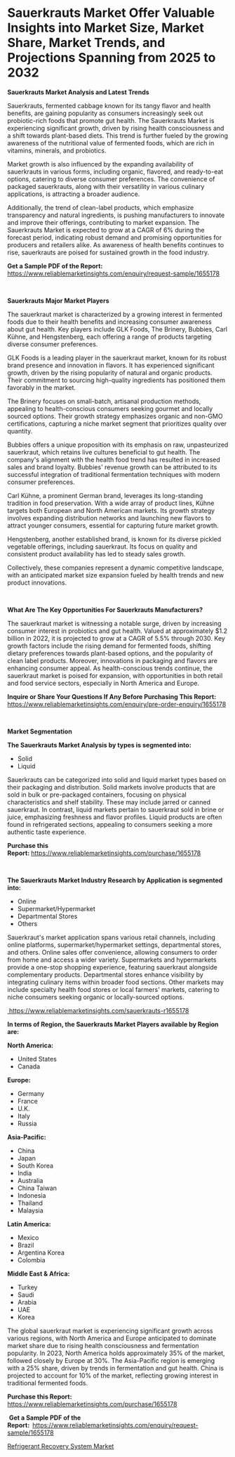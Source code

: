 <p><h1>Sauerkrauts Market Offer Valuable Insights into Market Size, Market Share, Market Trends, and Projections Spanning from 2025 to 2032</h1></p><p><strong>Sauerkrauts Market Analysis and Latest Trends</strong></p>
<p><p>Sauerkrauts, fermented cabbage known for its tangy flavor and health benefits, are gaining popularity as consumers increasingly seek out probiotic-rich foods that promote gut health. The Sauerkrauts Market is experiencing significant growth, driven by rising health consciousness and a shift towards plant-based diets. This trend is further fueled by the growing awareness of the nutritional value of fermented foods, which are rich in vitamins, minerals, and probiotics.</p><p>Market growth is also influenced by the expanding availability of sauerkrauts in various forms, including organic, flavored, and ready-to-eat options, catering to diverse consumer preferences. The convenience of packaged sauerkrauts, along with their versatility in various culinary applications, is attracting a broader audience.</p><p>Additionally, the trend of clean-label products, which emphasize transparency and natural ingredients, is pushing manufacturers to innovate and improve their offerings, contributing to market expansion. The Sauerkrauts Market is expected to grow at a CAGR of 6% during the forecast period, indicating robust demand and promising opportunities for producers and retailers alike. As awareness of health benefits continues to rise, sauerkrauts are poised for sustained growth in the food industry.</p></p>
<p><strong>Get a Sample PDF of the Report:&nbsp;</strong> <a href="https://www.reliablemarketinsights.com/enquiry/request-sample/1655178?utm_campaign=3091&utm_medium=2&utm_source=Github&utm_content=ia&utm_term=07032025&utm_id=sauerkrauts">https://www.reliablemarketinsights.com/enquiry/request-sample/1655178</a></p>
<p>&nbsp;</p>
<p><strong>Sauerkrauts Major Market Players</strong></p>
<p><p>The sauerkraut market is characterized by a growing interest in fermented foods due to their health benefits and increasing consumer awareness about gut health. Key players include GLK Foods, The Brinery, Bubbies, Carl Kühne, and Hengstenberg, each offering a range of products targeting diverse consumer preferences.</p><p>GLK Foods is a leading player in the sauerkraut market, known for its robust brand presence and innovation in flavors. It has experienced significant growth, driven by the rising popularity of natural and organic products. Their commitment to sourcing high-quality ingredients has positioned them favorably in the market.</p><p>The Brinery focuses on small-batch, artisanal production methods, appealing to health-conscious consumers seeking gourmet and locally sourced options. Their growth strategy emphasizes organic and non-GMO certifications, capturing a niche market segment that prioritizes quality over quantity.</p><p>Bubbies offers a unique proposition with its emphasis on raw, unpasteurized sauerkraut, which retains live cultures beneficial to gut health. The company's alignment with the health food trend has resulted in increased sales and brand loyalty. Bubbies' revenue growth can be attributed to its successful integration of traditional fermentation techniques with modern consumer preferences.</p><p>Carl Kühne, a prominent German brand, leverages its long-standing tradition in food preservation. With a wide array of product lines, Kühne targets both European and North American markets. Its growth strategy involves expanding distribution networks and launching new flavors to attract younger consumers, essential for capturing future market growth.</p><p>Hengstenberg, another established brand, is known for its diverse pickled vegetable offerings, including sauerkraut. Its focus on quality and consistent product availability has led to steady sales growth.</p><p>Collectively, these companies represent a dynamic competitive landscape, with an anticipated market size expansion fueled by health trends and new product innovations.</p></p>
<p>&nbsp;</p>
<p><strong>What Are The Key Opportunities For Sauerkrauts Manufacturers?</strong></p>
<p><p>The sauerkraut market is witnessing a notable surge, driven by increasing consumer interest in probiotics and gut health. Valued at approximately $1.2 billion in 2022, it is projected to grow at a CAGR of 5.5% through 2030. Key growth factors include the rising demand for fermented foods, shifting dietary preferences towards plant-based options, and the popularity of clean label products. Moreover, innovations in packaging and flavors are enhancing consumer appeal. As health-conscious trends continue, the sauerkraut market is poised for expansion, with opportunities in both retail and food service sectors, especially in North America and Europe.</p></p>
<p><strong>Inquire or Share Your Questions If Any Before Purchasing This Report:</strong> <a href="https://www.reliablemarketinsights.com/enquiry/pre-order-enquiry/1655178?utm_campaign=3091&utm_medium=2&utm_source=Github&utm_content=ia&utm_term=07032025&utm_id=sauerkrauts">https://www.reliablemarketinsights.com/enquiry/pre-order-enquiry/1655178</a></p>
<p>&nbsp;</p>
<p><strong>Market Segmentation</strong></p>
<p><strong>The Sauerkrauts Market Analysis by types is segmented into:</strong></p>
<p><ul><li>Solid</li><li>Liquid</li></ul></p>
<p><p>Sauerkrauts can be categorized into solid and liquid market types based on their packaging and distribution. Solid markets involve products that are sold in bulk or pre-packaged containers, focusing on physical characteristics and shelf stability. These may include jarred or canned sauerkraut. In contrast, liquid markets pertain to sauerkraut sold in brine or juice, emphasizing freshness and flavor profiles. Liquid products are often found in refrigerated sections, appealing to consumers seeking a more authentic taste experience.</p></p>
<p><strong>Purchase this Report:&nbsp;</strong><a href="https://www.reliablemarketinsights.com/purchase/1655178?utm_campaign=3091&utm_medium=2&utm_source=Github&utm_content=ia&utm_term=07032025&utm_id=sauerkrauts">https://www.reliablemarketinsights.com/purchase/1655178</a></p>
<p>&nbsp;</p>
<p><strong>The Sauerkrauts Market Industry Research by Application is segmented into:</strong></p>
<p><ul><li>Online</li><li>Supermarket/Hypermarket</li><li>Departmental Stores</li><li>Others</li></ul></p>
<p><p>Sauerkraut's market application spans various retail channels, including online platforms, supermarket/hypermarket settings, departmental stores, and others. Online sales offer convenience, allowing consumers to order from home and access a wider variety. Supermarkets and hypermarkets provide a one-stop shopping experience, featuring sauerkraut alongside complementary products. Departmental stores enhance visibility by integrating culinary items within broader food sections. Other markets may include specialty health food stores or local farmers' markets, catering to niche consumers seeking organic or locally-sourced options.</p></p>
<p><a href="https://www.reliablemarketinsights.com/sauerkrauts-r1655178?utm_campaign=3091&utm_medium=2&utm_source=Github&utm_content=ia&utm_term=07032025&utm_id=sauerkrauts">&nbsp;https://www.reliablemarketinsights.com/sauerkrauts-r1655178</a></p>
<p><strong>In terms of Region, the Sauerkrauts Market Players available by Region are:</strong></p>
<p>
    <p> <strong> North America: </strong>
        <ul>
            <li>United States</li>
            <li>Canada</li>
        </ul>
        </p> 
    <p> <strong> Europe: </strong>
        <ul>
            <li>Germany</li>
            <li>France</li>
            <li>U.K.</li>
            <li>Italy</li>
            <li>Russia</li>
        </ul>
        </p> 
    <p> <strong> Asia-Pacific: </strong>
        <ul>
            <li>China</li>
            <li>Japan</li>
            <li>South Korea</li>
            <li>India</li>
            <li>Australia</li>
            <li>China Taiwan</li>
            <li>Indonesia</li>
            <li>Thailand</li>
            <li>Malaysia</li>
        </ul>
        </p> 
    <p> <strong> Latin America: </strong>
        <ul>
            <li>Mexico</li>
            <li>Brazil</li>
            <li>Argentina Korea</li>
            <li>Colombia</li>
        </ul>
        </p> 
    <p> <strong> Middle East & Africa: </strong>
        <ul>
            <li>Turkey</li>
            <li>Saudi</li>
            <li>Arabia</li>
            <li>UAE</li>
            <li>Korea</li>
        </ul>
    </p>
    </p>
<p><p>The global sauerkraut market is experiencing significant growth across various regions, with North America and Europe anticipated to dominate market share due to rising health consciousness and fermentation popularity. In 2023, North America holds approximately 35% of the market, followed closely by Europe at 30%. The Asia-Pacific region is emerging with a 25% share, driven by trends in fermentation and gut health. China is projected to account for 10% of the market, reflecting growing interest in traditional fermented foods.</p></p>
<p><strong>Purchase this Report: </strong><a href="https://www.reliablemarketinsights.com/purchase/1655178?utm_campaign=3091&utm_medium=2&utm_source=Github&utm_content=ia&utm_term=07032025&utm_id=sauerkrauts">https://www.reliablemarketinsights.com/purchase/1655178</a></p>
<p>&nbsp;<strong>Get a Sample PDF of the Report:&nbsp;&nbsp;</strong><a href="https://www.reliablemarketinsights.com/enquiry/request-sample/1655178?utm_campaign=3091&utm_medium=2&utm_source=Github&utm_content=ia&utm_term=07032025&utm_id=sauerkrauts">https://www.reliablemarketinsights.com/enquiry/request-sample/1655178</a></p>
<p><strong></strong></p>
<p><p><a href="https://github.com/paljuhubeyde/Market-Research-Report-List-1/blob/main/refrigerant-recovery-system-market.md?utm_campaign=3091&utm_medium=2&utm_source=Github&utm_content=ia&utm_term=07032025&utm_id=sauerkrauts">Refrigerant Recovery System Market</a></p></p>